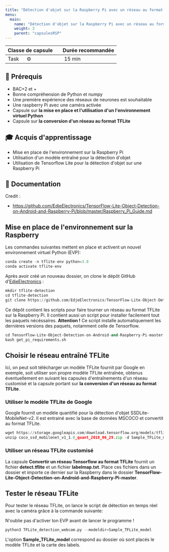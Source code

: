 ```yaml
---
title: "Détection d'objet sur la Raspberry Pi avec un réseau au format TFLite"
menu:
  main:
    name: "Détection d'objet sur la Raspberry Pi avec un réseau au format TFLite"
    weight: 3
    parent: "capsulesRSP"
---
```



| Classe de capsule  | &emsp;Durée recommandée |
|:-------------------|:------------------|
| Task  &emsp;  ⚙️  |&emsp; 15 min      |


## 🎒 Prérequis

* BAC+2 et +
* Bonne compréhension de Python et numpy
* Une première expérience des réseaux de neurones est souhaitable
* Une raspberry Pi avec une caméra activée
* Capsule sur **la mise en place et l'utilisation d'un l'environnement virtuel Python**
* Capsule sur **la conversion d'un réseau au format TFLite**

## 🎓 Acquis d'apprentissage

* Mise en place de l'environnement sur la Raspberry Pi
* Utilisation d'un modèle entraîné pour la détection d'objet 
* Utilisation de Tensorflow Lite pour la détection d'objet sur une Raspberry Pi

## 📗 Documentation

Credit : 
* https://github.com/EdjeElectronics/TensorFlow-Lite-Object-Detection-on-Android-and-Raspberry-Pi/blob/master/Raspberry_Pi_Guide.md


## Mise en place de l'environnement sur la Raspberry 

Les commandes suivantes mettent en place et activent un nouvel environnement virtuel Python (EVP):

```python 
conda create -n tflite-env python=3.8
conda activate tflite-env
```

Après avoir créé un nouveau dossier, on clone le dépôt GitHub d'[EdjeElectronics](https://github.com/EdjeElectronics) : 

```python 
mkdir tflite-detection
cd tflite-detection
git clone https://github.com/EdjeElectronics/TensorFlow-Lite-Object-Detection-on-Android-and-Raspberry-Pi.git
```

Ce dépôt contient les scripts pour faire tourner un réseau au format TFLite sur la Raspberry Pi. 
Il contient aussi un script pour installer facilement tout les paquets nécéssaires. 
__Attention !__ Ce script installe automatiquement les dernières versions des paquets, notamment
celle de Tensorflow. 

```python 
cd TensorFlow-Lite-Object-Detection-on-Android-and-Raspberry-Pi-master
bash get_pi_requirements.sh
```

## Choisir le réseau entraîné TFLite 

Ici, on peut soit télécharger un modèle TFLite fournit par Google en exemple, 
soit utiliser son propre modèle TFLite entraînée, obtenus éventuellement en suivant 
les capsules d'entraînements d'un réseau customisé et la capsule portant sur 
**la conversion d'un réseau au format TFLite**.

### Utiliser le modèle TFLite de Google

Google fournit un modèle quantifié pour la détection d'objet SSDLite-MobileNet-v2. 
Il est entrainé avec la base de données MSCOCO et convertit au format TFLite. 

```python 
wget https://storage.googleapis.com/download.tensorflow.org/models/tflite/coco_ssd_mobilenet_v1_1.0_quant_2018_06_29.zip
unzip coco_ssd_mobilenet_v1_1.0_quant_2018_06_29.zip -d Sample_TFLite_model
```

### Utiliser un réseau TFLite customisé

La capsule **Convertir un réseau Tensorflow au format TFLite** fournit 
un fichier **detect.tflite** et un fichier **labelmap.txt**.
Place ces fichiers dans un dossier et importe ce dernier sur la Raspberry 
dans le dossier **TensorFlow-Lite-Object-Detection-on-Android-and-Raspberry-Pi-master**. 

## Tester le réseau TFLite

Pour tester le réseau TFLite, on lance le script de détection en temps réel
avec la caméra grâce à la commande suivante:

N'oublie pas d'activer ton EVP avant de lancer le programme !

```python 
python3 TFLite_detection_webcam.py --modeldir=Sample_TFLite_model
```
L'option **Sample_TFLite_model** correspond au dossier où sont placés 
le modèle TFLite et la carte des labels.
